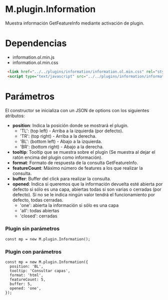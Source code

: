 # M.plugin.Information

Muestra información GetFeatureInfo mediante activación de plugin.

# Dependencias

- information.ol.min.js
- information.ol.min.css


```html
 <link href="../../plugins/information/information.ol.min.css" rel="stylesheet" />
 <script type="text/javascript" src="../../plugins/information/information.ol.min.js"></script>
```


# Parámetros

El constructor se inicializa con un JSON de options con los siguientes atributos:


- **position**: Indica la posición donde se mostrará el plugin.
  - 'TL': (top left) - Arriba a la izquierda (por defecto).
  - 'TR': (top right) - Arriba a la derecha.
  - 'BL': (bottom left) - Abajo a la izquierda.
  - 'BR': (bottom right) - Abajo a la derecha.
- **tooltip**: Tooltip que se muestra sobre el plugin (Se muestra al dejar el ratón encima del plugin como información).
- **format**: Formato de respuesta de la consulta GetFeatureInfo.
- **featureCount**: Máximo número de features a los que realizar la consulta.
- **buffer**: Buffer del click para realizar la consulta.
- **opened**: Indica si queremos que la información devuelta esté abierta por defecto si sólo es una capa, abiertas todas si son varias o cerradas (por defecto). Si no se le indica ningún valor tendrá el funcionamiento por defecto, todas cerradas.
  - 'one': abierta la información si sólo es una capa
  - 'all': todas abiertas
  - 'closed': cerradas

### Plugin sin parámetros

```
const mp = new M.plugin.Information();
```
### Plugin con parámetros

```
const mp = new M.plugin.Information({
  position: 'BL',
  tooltip: 'Consultar capas',
  format: 'html',
  featureCount: 5,
  buffer: 5,
  opened: 'one',
});
```

